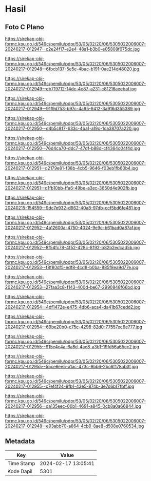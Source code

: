 # Hasil

## Foto C Plano

https://sirekap-obj-formc.kpu.go.id/549c/pemilu/pdpr/53/05/02/20/06/5305022006007-20240217-012947--c2e24f17-e2e4-48a1-b3b0-e05808f075dc.jpg

https://sirekap-obj-formc.kpu.go.id/549c/pemilu/pdpr/53/05/02/20/06/5305022006007-20240217-012948--6fbcb137-5e5e-4bac-b191-0ae214d48020.jpg

https://sirekap-obj-formc.kpu.go.id/549c/pemilu/pdpr/53/05/02/20/06/5305022006007-20240217-012949--eb719712-14dc-4c87-a231-c81216aeebaf.jpg

https://sirekap-obj-formc.kpu.go.id/549c/pemilu/pdpr/53/05/02/20/06/5305022006007-20240217-012949--91f9d753-b97c-4a95-9412-3a916d355389.jpg

https://sirekap-obj-formc.kpu.go.id/549c/pemilu/pdpr/53/05/02/20/06/5305022006007-20240217-012950--d4b5c817-633c-4ba1-a19c-1ca38707a220.jpg

https://sirekap-obj-formc.kpu.go.id/549c/pemilu/pdpr/53/05/02/20/06/5305022006007-20240217-012950--76d4ca70-ddc7-47df-b88d-cf4364c04f4d.jpg

https://sirekap-obj-formc.kpu.go.id/549c/pemilu/pdpr/53/05/02/20/06/5305022006007-20240217-012951--d2179e81-f38b-4cb5-9646-f03eb1fb60b4.jpg

https://sirekap-obj-formc.kpu.go.id/549c/pemilu/pdpr/53/05/02/20/06/5305022006007-20240217-012951--d1fb10bb-ffa6-49be-a3ec-3650d4e902fb.jpg

https://sirekap-obj-formc.kpu.go.id/549c/pemilu/pdpr/53/05/02/20/06/5305022006007-20240215-154559--9dc7e932-d962-40a8-97db-ccf5bd6fe481.jpg

https://sirekap-obj-formc.kpu.go.id/549c/pemilu/pdpr/53/05/02/20/06/5305022006007-20240217-012952--4a12600a-4750-4024-9e9c-b61bad0a87af.jpg

https://sirekap-obj-formc.kpu.go.id/549c/pemilu/pdpr/53/05/02/20/06/5305022006007-20240217-012952--8f54fc78-4f52-428c-8192-b82b2edcad5b.jpg

https://sirekap-obj-formc.kpu.go.id/549c/pemilu/pdpr/53/05/02/20/06/5305022006007-20240217-012953--f8f80df5-edf8-4cd8-b0ba-885f8ea9d77e.jpg

https://sirekap-obj-formc.kpu.go.id/549c/pemilu/pdpr/53/05/02/20/06/5305022006007-20240217-012953--27faa3c8-f143-400d-be67-2990848f66bd.jpg

https://sirekap-obj-formc.kpu.go.id/549c/pemilu/pdpr/53/05/02/20/06/5305022006007-20240217-012954--4df1472e-e475-4db6-aca4-da41b67cedd2.jpg

https://sirekap-obj-formc.kpu.go.id/549c/pemilu/pdpr/53/05/02/20/06/5305022006007-20240217-012954--69be20b0-c75c-4298-82d0-77557ec6e777.jpg

https://sirekap-obj-formc.kpu.go.id/549c/pemilu/pdpr/53/05/02/20/06/5305022006007-20240217-012955--915e4c4a-6a8d-4ae8-a3b1-19fd56a65cc2.jpg

https://sirekap-obj-formc.kpu.go.id/549c/pemilu/pdpr/53/05/02/20/06/5305022006007-20240217-012955--55ce6ee5-a1ac-473c-9bb6-2bc6f178ab3f.jpg

https://sirekap-obj-formc.kpu.go.id/549c/pemilu/pdpr/53/05/02/20/06/5305022006007-20240217-012955--c7ef4f24-9fb1-43e5-874b-3e7d6b17fbff.jpg

https://sirekap-obj-formc.kpu.go.id/549c/pemilu/pdpr/53/05/02/20/06/5305022006007-20240217-012956--da135eec-00b1-4691-a845-0cb8a0a66844.jpg

https://sirekap-obj-formc.kpu.go.id/549c/pemilu/pdpr/53/05/02/20/06/5305022006007-20240217-012948--e93abb70-a864-4cb9-8ae8-d508e0760534.jpg


## Metadata

| Key        | Value               |
| ---------- | ------------------- |
| Time Stamp | 2024-02-17 13:05:41 |
| Kode Dapil | 5301                |



